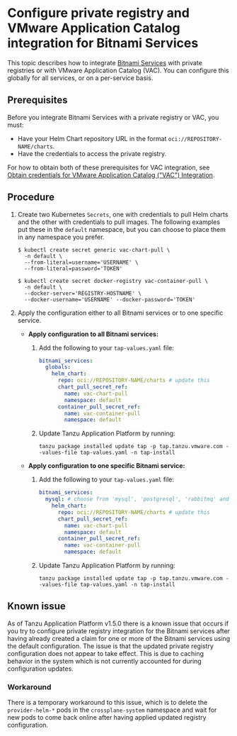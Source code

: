 # Configure private registry and VMware Application Catalog integration for Bitnami Services

This topic describes how to integrate [Bitnami Services](../about.hbs.md) with private registries
or with VMware Application Catalog (VAC).
You can configure this globally for all services, or on a per-service basis.

## <a id="prereqs"></a>Prerequisites

Before you integrate Bitnami Services with a private registry or VAC, you must:

- Have your Helm Chart repository URL in the format `oci://REPOSITORY-NAME/charts`.
- Have the credentials to access the private registry.

For how to obtain both of these prerequisites for VAC integration, see
[Obtain credentials for VMware Application Catalog ("VAC") Integration](./obtain-credentials-for-vac-integration.hbs.md).

## <a id="procedure"></a>Procedure

1. Create two Kubernetes `Secrets`, one with credentials to pull Helm charts and the other with credentials to pull images.
The following examples put these in the `default` namespace, but you can choose to place them in any namespace you prefer.

   ```console
   $ kubectl create secret generic vac-chart-pull \
     -n default \
     --from-literal=username='USERNAME' \
     --from-literal=password='TOKEN'
   ```

   ```console
   $ kubectl create secret docker-registry vac-container-pull \
     -n default \
     --docker-server='REGISTRY-HOSTNAME' \
     --docker-username='USERNAME' --docker-password='TOKEN'
   ```

1. Apply the configuration either to all Bitnami services or to one specific service.
   - **Apply configuration to all Bitnami services:**

      1. Add the following to your `tap-values.yaml` file:

         ```yaml
         bitnami_services:
           globals:
             helm_chart:
               repo: oci://REPOSITORY-NAME/charts # update this
               chart_pull_secret_ref:
                 name: vac-chart-pull
                 namespace: default
               container_pull_secret_ref:
                 name: vac-container-pull
                 namespace: default
         ```

      2. Update Tanzu Application Platform by running:

         ```console
         tanzu package installed update tap -p tap.tanzu.vmware.com --values-file tap-values.yaml -n tap-install
         ```

   - **Apply configuration to one specific Bitnami service:**

      1. Add the following to your `tap-values.yaml` file:

         ```yaml
         bitnami_services:
           mysql: # choose from 'mysql', 'postgresql', 'rabbitmq' and 'redis'
             helm_chart:
               repo: oci://REPOSITORY-NAME/charts # update this
               chart_pull_secret_ref:
                 name: vac-chart-pull
                 namespace: default
               container_pull_secret_ref:
                 name: vac-container-pull
                 namespace: default
         ```

      2. Update Tanzu Application Platform by running:

         ```console
         tanzu package installed update tap -p tap.tanzu.vmware.com --values-file tap-values.yaml -n tap-install
         ```

## Known issue

As of Tanzu Application Platform v1.5.0 there is a known issue that occurs if you try to configure
private registry integration for the Bitnami services after having already created a claim for one or
more of the Bitnami services using the default configuration.
The issue is that the updated private registry configuration does not appear to take effect.
This is due to caching behavior in the system which is not currently accounted for during configuration
updates.

### Workaround

There is a temporary workaround to this issue, which is to delete the `provider-helm-*` pods
in the `crossplane-system` namespace and wait for new pods to come back online after having applied
updated registry configuration.
